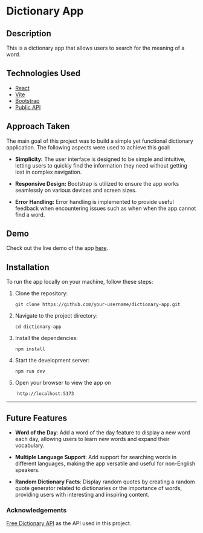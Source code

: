 # Dictionary App
## Description
 This is a dictionary app that allows users to search for the meaning of a word. 

## Technologies Used

- [React](https://reactjs.org/)
- [Vite](https://vitejs.dev/) 
- [Bootstrap](https://getbootstrap.com/)
- [Public API](https://dictionaryapi.dev/)

## Approach Taken

The main goal of this project was to build a simple yet functional dictionary application. The following aspects were used to achieve this goal:

- **Simplicity:** The user interface is designed to be simple and intuitive, letting users to quickly find the information they need without getting lost in complex navigation.

- **Responsive Design:** Bootstrap is utilized to ensure the app works seamlessly on various devices and screen sizes.

- **Error Handling:** Error handling is implemented to provide useful feedback when encountering issues such as when when the app cannot find a word.

##  Demo

Check out the live demo of the app [here](https://the-simple-dictionary.netlify.app/).


## Installation

To run the app locally on your machine, follow these steps:

1. Clone the repository:

   ```
   git clone https://github.com/your-username/dictionary-app.git
   ```

2. Navigate to the project directory:

   ```
   cd dictionary-app
   ```

3. Install the dependencies:

   ```
   npm install
   ```

4. Start the development server:

   ```
   npm run dev
   ```

5. Open your browser to view the app on 
```
    http://localhost:5173
```

----
## Future Features

- **Word of the Day**: Add a word of the day feature to display a new word each day, allowing users to learn new words and expand their vocabulary.
  
  
- **Multiple Language Support**: Add support for searching words in different languages, making the app versatile and useful for non-English speakers.


- **Random Dictionary Facts**: Display random quotes by creating a random quote generator related to dictionaries or the importance of words, providing users with interesting and inspiring content.

### Acknowledgements
[Free Dictionary API](https://dictionaryapi.dev/) as the API used in this project.